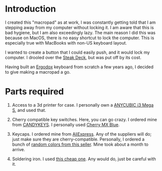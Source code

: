 # Introduction

I created this "macropad" as at work, I was constantly getting told that I am stepping away from my computer without locking it. I am aware that this is bad hygiene, but I am also exceedingly lazy. The main reason I did this was because on MacOS, there is no easy shortcut to lock the computer. This is especially true with MacBooks with non-US keyboard layout. 

I wanted to create a button that I could easily push, and it would lock my computer. I drooled over the [Steak Deck](https://www.amazon.de/dp/B06W2KLM3S/), but was put off by its cost.

Having built an [Ergodox](https://www.ergodox.io/) keyboard from scratch a few years ago, I decided to give making a macropad a go.

# Parts required

1. Access to a 3d printer for case. I personally own a [ANYCUBIC i3 Mega S](https://www.amazon.de/dp/B07KCGN34W), and used that.

1. Cherry compatible key switches. Here, you can go crazy. I ordered mine from [CANDYKEYS](https://candykeys.com/category:switches). I personally used [Cherry MX Blue](https://candykeys.com/product/cherry-mx-blue-plate-m).

1. Keycaps. I ordered mine from [AliExpress](https://de.aliexpress.com/). Any of the suppliers will do; just make sure they are cherry-compatible. Personally, I ordered a bunch of [random colors from this seller](https://de.aliexpress.com/item/4000480076757.html). Mine took about a month to arrive.

1. Soldering iron. I used [this cheap one](https://www.amazon.de/-/en/gp/product/B07WYLF6QV/). Any would do, just be careful with it. 